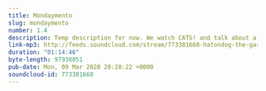 ```yaml
---
title: Mondaymento
slug: mondaymento
number: 1.4
description: Temp description for now. We watch CATS! and talk about a BAD YEAR OF GARFIELD!
link-mp3: http://feeds.soundcloud.com/stream/773381668-hatondog-the-garfiles-ep14-mondaymento.mp3
duration: "01:14:46"
byte-length: 97938051
pub-date: Mon, 09 Mar 2020 20:28:22 +0000
soundcloud-id: 773381668
---
```


